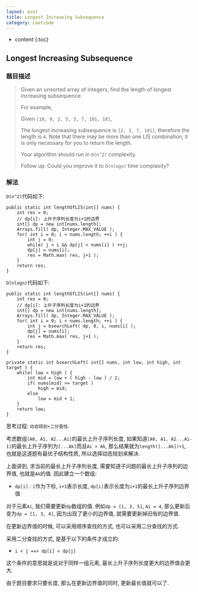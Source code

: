 ```yaml
---
layout: post
title: Longest Increasing Subsequence
category: Leetcode
---
```


* content
{:toc}

## Longest Increasing Subsequence

### 题目描述

> Given an unsorted array of integers, find the length of longest increasing subsequence.
> 
> For example,
> 
> Given `[10, 9, 2, 5, 3, 7, 101, 18]`,
> 
> The longest increasing subsequence is `[2, 3, 7, 101]`, therefore the length is `4`. Note that there may be more than one LIS combination, it is only necessary for you to return the length.
> 
> Your algorithm should run in `O(n^2)` complexity.
> 
> Follow up: Could you improve it to `O(nlogn)` time complexity?


### 解法

`O(n^2)`代码如下:

    public static int lengthOfLIS(int[] nums) {
        int res = 0;
        // dp[i]: 上升子序列长度为i+1的边界
        int[] dp = new int[nums.length];
        Arrays.fill( dp, Integer.MAX_VALUE );
        for( int i = 0; i < nums.length; ++i ) {
            int j = 0;
            while( j < i && dp[j] < nums[i] ) ++j;
            dp[j] = nums[i];
            res = Math.max( res, j+1 );
        }
        return res;
    }

`O(nlogn)`代码如下:

    public static int lengthOfLIS(int[] nums) {
        int res = 0;
        // dp[i]: 上升子序列长度为i+1的边界
        int[] dp = new int[nums.length];
        Arrays.fill( dp, Integer.MAX_VALUE );
        for( int i = 0; i < nums.length; ++i ) {
            int j = bsearchLeft( dp, 0, i, nums[i] );
            dp[j] = nums[i];
            res = Math.max( res, j+1 );
        }
        return res;
    }

    private static int bsearchLeft( int[] nums, int low, int high, int target ) {
        while( low < high ) {
            int mid = low + ( high - low ) / 2;
            if( nums[mid] >= target )
                high = mid;
            else
                low = mid + 1;
        }
        return low;
    }

思考过程: `动态规划+二分查找`.

考虑数组`[A0, A1, A2...Ai]`的最长上升子序列长度, 如果知道`[A0, A1, A2...Ai-1]`的最长上升子序列为`[...Ak]`而且`Ai > Ak`, 那么结果就为`length([...Ak])+1`, 也就是这道题有最优子结构性质, 所以选择动态规划来解决.

上面讲到, 求当前的最长上升子序列长度, 需要知道子问题的最长上升子序列的边界值, 也就是`Ak`的值. 因此建立一个数组:

* `dp[i]` : `i`作为下标, `i+1`表示长度, `dp[i]`表示长度为`i+1`的最长上升子序列边界值

对于元素`Ai`, 我们需要更新`dp`数组的值. 例如`dp = [1, 3, 5]`, `Ai = 4`, 那么更新后变为`dp = [1, 3, 4]`, 因为出现了更小的边界值, 就需要更新掉旧有的边界值.

在更新边界值的时候, 可以采用顺序查找的方式, 也可以采用二分查找的方式.

采用二分查找的方式, 是基于以下的条件才成立的:

* `i < j ==> dp[i] < dp[j]`

这个条件的意思就是说对于同样一组元素, 最长上升子序列长度更大的边界值会更大.

由于题目要求只要长度, 那么在更新边界值的同时, 更新最长值就可以了.